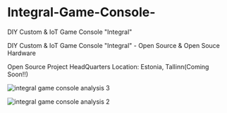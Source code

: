 # Integral-Game-Console-
DIY Custom & IoT Game Console "Integral" 

DIY Custom & IoT Game Console "Integral" - Open Source & Open Souce Hardware  

Open Source Project HeadQuarters Location: Estonia, Tallinn(Coming Soon!!)

![integral game console analysis 3](https://cloud.githubusercontent.com/assets/25099776/21938540/2396b9f2-d9ff-11e6-8114-58807434d359.jpg)

![integral game console analysis 2](https://cloud.githubusercontent.com/assets/25099776/21938544/2820d08e-d9ff-11e6-851e-699b890e3a17.jpg)
